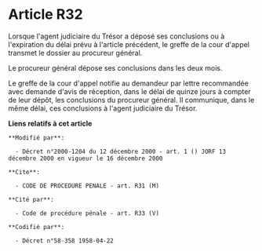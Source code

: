 # Article R32

Lorsque l'agent judiciaire du Trésor a déposé ses conclusions ou à l'expiration du délai prévu à l'article précédent, le
greffe de la cour d'appel transmet le dossier au procureur général.

Le procureur général dépose ses conclusions dans les deux mois.

Le greffe de la cour d'appel notifie au demandeur par lettre recommandée avec demande d'avis de réception, dans le délai de
quinze jours à compter de leur dépôt, les conclusions du procureur général. Il communique, dans le même délai, ces
conclusions à l'agent judiciaire du Trésor.

**Liens relatifs à cet article**

	**Modifié par**:

	  - Décret n°2000-1204 du 12 décembre 2000 - art. 1 () JORF 13 décembre 2000 en vigueur le 16 décembre 2000

	**Cite**:

	  - CODE DE PROCEDURE PENALE - art. R31 (M)

	**Cité par**:

	  - Code de procédure pénale - art. R33 (V)

	**Codifié par**:

	  - Décret n°58-358 1958-04-22
